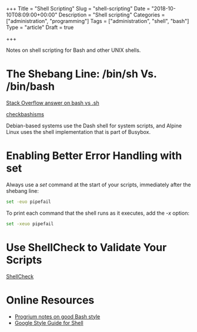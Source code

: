 +++
Title = "Shell Scripting"
Slug = "shell-scripting"
Date = "2018-10-10T08:09:00+00:00"
Description = "Shell scripting"
Categories = ["administration", "programming"]
Tags = ["administration", "shell", "bash"]
Type = "article"
Draft = true

+++

Notes on shell scripting for Bash and other UNIX shells.

<!--more-->

# The Shebang Line: /bin/sh Vs. /bin/bash

[Stack Overflow answer on bash vs .sh](https://stackoverflow.com/questions/5725296/difference-between-sh-and-bash)

[checkbashisms](http://manpages.ubuntu.com/manpages/cosmic/en/man1/checkbashisms.1.html)

Debian-based systems use the Dash shell for system scripts, and Alpine Linux uses the shell implementation that is part of Busybox.

# Enabling Better Error Handling with set

Always use a *set* command at the start of your scripts, immediately after the shebang line:

~~~bash
set -euo pipefail
~~~

To print each command that the shell runs as it executes, add the *-x* option:

~~~bash
set -xeuo pipefail
~~~

# Use ShellCheck to Validate Your Scripts

[ShellCheck](https://www.shellcheck.net/)

# Online Resources

* [Progrium notes on good Bash style](https://github.com/progrium/bashstyle)
* [Google Style Guide for Shell](https://google.github.io/styleguide/shell.xml)